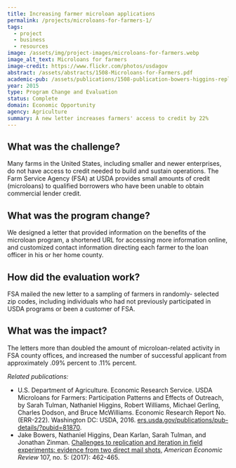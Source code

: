 ```yaml
---
title: Increasing farmer microloan applications
permalink: /projects/microloans-for-farmers-1/
tags: 
  - project
  - business
  - resources
image: /assets/img/project-images/microloans-for-farmers.webp
image_alt_text: Microloans for farmers
image-credit: https://www.flickr.com/photos/usdagov
abstract: /assets/abstracts/1508-Microloans-for-Farmers.pdf
academic-pub: /assets/publications/1508-publication-bowers-higgins-replication-2017.pdf
year: 2015
type: Program Change and Evaluation
status: Complete
domain: Economic Opportunity
agency: Agriculture
summary: A new letter increases farmers' access to credit by 22%
---
```

## What was the challenge?
Many farms in the United States, including smaller and newer enterprises, do not have access to credit needed to build and sustain operations. The Farm Service Agency (FSA) at USDA provides small amounts of credit (microloans) to qualified borrowers who have been unable to obtain commercial lender credit.

## What was the program change?
We designed a letter that provided information on the benefits of the microloan program, a shortened URL for accessing more information online, and customized contact information directing each farmer to the loan officer in his or her home county. 

## How did the evaluation work?
FSA mailed the new letter to a sampling of farmers in randomly- selected zip codes, including individuals who had not previously participated in USDA programs or been a customer of FSA.

## What was the impact?
The letters more than doubled the amount of microloan-related activity in FSA county offices, and increased the number of successful applicant from approximately .09% percent to .11% percent.

<i>Related publications:</i>
<br>
- U.S. Department of Agriculture. Economic Research Service. USDA Microloans for Farmers: Participation Patterns and Effects of Outreach, by Sarah Tulman, Nathaniel Higgins, Robert Williams, Michael Gerling, Charles Dodson, and Bruce McWilliams. Economic Research Report No. (ERR-222). Washington DC: USDA, 2016. <a href="https://www.ers.usda.gov/publications/pub-details/?pubid=81870" target="_blank">ers.usda.gov/publications/pub-details/?pubid=81870</a>.	
- Jake Bowers, Nathaniel Higgins, Dean Karlan, Sarah Tulman, and Jonathan Zinman. <a href="https://www.aeaweb.org/articles?id=10.1257/aer.p20171060" target="_blank">Challenges to replication and iteration in field experiments: evidence from two direct mail shots,</a> _American Economic Review_ 107, no. 5: (2017): 462-465.

